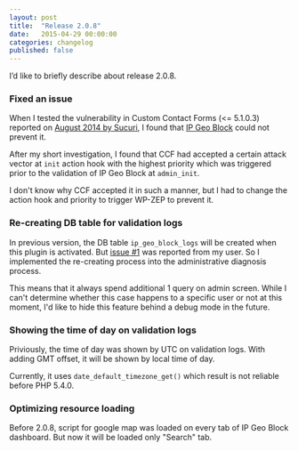 ```yaml
---
layout: post
title:  "Release 2.0.8"
date:   2015-04-29 00:00:00
categories: changelog
published: false
---
```


I’d like to briefly describe about release 2.0.8.

<!--more-->

### Fixed an issue ###

When I tested the vulnerability in Custom Contact Forms (<= 5.1.0.3) reported 
on [August 2014 by Sucuri][vulnerability-CCF], I found that 
[IP Geo Block][IP-Geo-Block] could not prevent it.

After my short investigation, I found that CCF had accepted a certain attack 
vector at `init` action hook with the highest priority which was triggered 
prior to the validation of IP Geo Block at `admin_init`.

I don't know why CCF accepted it in such a manner, but I had to change the 
action hook and priority to trigger WP-ZEP to prevent it.

### Re-creating DB table for validation logs ###

In previous version, the DB table `ip_geo_block_logs` will be created when 
this plugin is activated. But [issue #1][issue1] was reported from my user.
So I implemented the re-creating process into the administrative diagnosis 
process.

This means that it always spend additional 1 query on admin screen. While I 
can't determine whether this case happens to a specific user or not at this 
moment, I'd like to hide this feature behind a debug mode in the future.

### Showing the time of day on validation logs ###

Priviously, the time of day was shown by UTC on validation logs. With adding 
GMT offset, it will be shown by local time of day.

Currently, it uses `date_default_timezone_get()` which result is not reliable 
before PHP 5.4.0.

### Optimizing resource loading ###

Before 2.0.8, script for google map was loaded on every tab of IP Geo Block 
dashboard. But now it will be loaded only "Search" tab.

[IP-Geo-Block]: https://wordpress.org/plugins/ip-geo-block/ "WordPress &#8250; IP Geo Block &laquo; WordPress Plugins"
[vulnerability-CCF]: https://blog.sucuri.net/2014/08/database-takeover-in-custom-contact-forms.html "Critical Vulnerability Disclosed on WordPress Custom Contact Forms Plugin | Sucuri Blog"
[issue1]: https://github.com/tokkonopapa/WordPress-IP-Geo-Block/issues/1 "IP Geo Block not providing logs #1"
